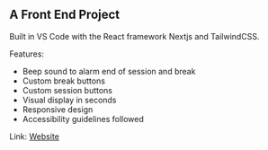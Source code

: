 ## A Front End Project

Built in VS Code with the React framework Nextjs and TailwindCSS.

Features:

- Beep sound to alarm end of session and break
- Custom break buttons
- Custom session buttons
- Visual display in seconds
- Responsive design
- Accessibility guidelines followed

Link: [Website](https://react-timer-git-master-lucasdota.vercel.app/)